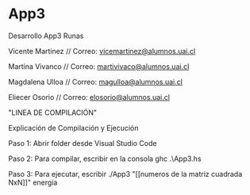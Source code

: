 # App3
Desarrollo App3 Runas

Vicente Martinez // Correo: vicemartinez@alumnos.uai.cl

Martina Vivanco // Correo: martivivaco@alumnos.uai.cl

Magdalena Ulloa // Correo: magulloa@alumnos.uai.cl

Eliecer Osorio // Correo: elosorio@alumnos.uai.cl

"LINEA DE COMPILACIÓN"

Explicación de Compilación y Ejecución

Paso 1: Abrir folder desde Visual Studio Code

Paso 2: Para compilar, escribir en la consola ghc .\App3.hs

Paso 3: Para ejecutar, escribir ./App3 "[[numeros de la matriz cuadrada NxN]]" energia 
